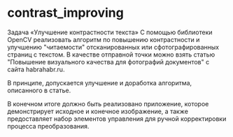 # contrast_improving
Задача «Улучшение контрастности текста»
С помощью библиотеки OpenCV реализовать алгоритм по повышению контрастности и улучшению "читаемости" отсканированных или сфотографированных страниц с текстом. В качестве отправной точки можно взять статью "Повышение визуального качества для фотографий документов" с сайта habrahabr.ru.

В принципе, допускается улучшение и доработка алгоритма, описанного в статье.

В конечном итоге должно быть реализовано приложение, которое демонстрирует исходное и конечное изображение, а также предоставляет набор элементов управления для ручной корректировки процесса преобразования.
